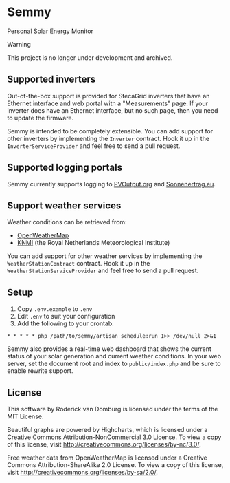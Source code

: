 Semmy
=====

Personal Solar Energy Monitor

> [!WARNING]
> This project is no longer under development and archived.

Supported inverters
-------------------

Out-of-the-box support is provided for StecaGrid inverters that have an Ethernet interface and web portal with a "Measurements" page. If your inverter does have an Ethernet interface, but no such page, then you need to update the firmware.

Semmy is intended to be completely extensible. You can add support for other inverters by implementing the `Inverter` contract. Hook it up in the `InverterServiceProvider` and feel free to send a pull request.

Supported logging portals
-------------------------

Semmy currently supports logging to [PVOutput.org](http://pvoutput.org) and [Sonnenertrag.eu](https://www.sonnenertrag.eu/).

Support weather services
------------------------

Weather conditions can be retrieved from:
* [OpenWeatherMap](https://openweathermap.org)
* [KNMI](http://knmi.nl) (the Royal Netherlands Meteorological Institute)

You can add support for other weather services by implementing the `WeatherStationContract` contract. Hook it up in the `WeatherStationServiceProvider` and feel free to send a pull request.

Setup
-----

1. Copy `.env.example` to `.env`
2. Edit `.env` to suit your configuration
3. Add the following to your crontab:
```
* * * * * php /path/to/semmy/artisan schedule:run 1>> /dev/null 2>&1
```

Semmy also provides a real-time web dashboard that shows the current status of your solar generation and current weather conditions. In your web server, set the document root and index to `public/index.php` and be sure to enable rewrite support.

License
-------

This software by Roderick van Domburg is licensed under the terms of the MIT License.

Beautiful graphs are powered by Highcharts, which is licensed under a Creative Commons Attribution-NonCommercial 3.0 License. To view a copy of this license, visit http://creativecommons.org/licenses/by-nc/3.0/.

Free weather data from OpenWeatherMap is licensed under a Creative Commons Attribution-ShareAlike 2.0 License. To view a copy of this license, visit http://creativecommons.org/licenses/by-sa/2.0/.
